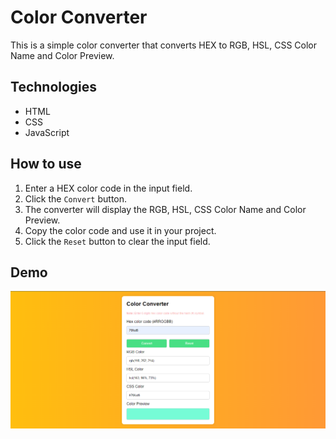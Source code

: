 # Color Converter

This is a simple color converter that converts HEX to RGB, HSL, CSS Color Name and Color Preview. 

## Technologies
- HTML
- CSS
- JavaScript

## How to use
1. Enter a HEX color code in the input field.
2. Click the `Convert` button.
3. The converter will display the RGB, HSL, CSS Color Name and Color Preview.
4. Copy the color code and use it in your project.
5. Click the `Reset` button to clear the input field.

## Demo

![Color Converter](image.png)